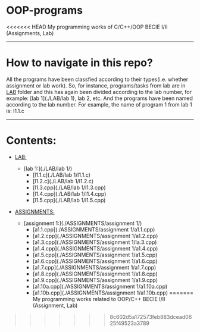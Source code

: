 # OOP-programs

<<<<<<< HEAD
My programming works of C/C++/OOP BECIE I/II (Assignments, Lab)

---

# How to navigate in this repo?

All the programs have been classfied according to their types(i.e. whether assignment or lab work). So, for instance, programs/tasks from lab are in [LAB](./LAB/) folder and this has again been divided according to the lab number, for example: [lab 1](./LAB/lab 1), lab 2, etc. And the programs have been named according to the lab number. For example, the name of program 1 from lab 1 is: l1.1.c

---

# Contents:

* [LAB:](./LAB/)
    - [lab 1:](./LAB/lab 1/)
        - [l1.1.c](./LAB/lab 1/l1.1.c)
        - [l1.2.c](./LAB/lab 1/l1.2.c)
        - [l1.3.cpp](./LAB/lab 1/l1.3.cpp)
        - [l1.4.cpp](./LAB/lab 1/l1.4.cpp)
        - [l1.5.cpp](./LAB/lab 1/l1.5.cpp)

* [ASSIGNMENTS:](./ASSIGNMENTS/)
    - [assignment 1:](./ASSIGNMENTS/assignment 1/)
        - [a1.1.cpp](./ASSIGNMENTS/assignment 1/a1.1.cpp)
        - [a1.2.cpp](./ASSIGNMENTS/assignment 1/a1.2.cpp)
        - [a1.3.cpp](./ASSIGNMENTS/assignment 1/la.3.cpp)
        - [a1.4.cpp](./ASSIGNMENTS/assignment 1/a1.4.cpp)
        - [a1.5.cpp](./ASSIGNMENTS/assignment 1/a1.5.cpp)
        - [a1.6.cpp](./ASSIGNMENTS/assignment 1/a1.6.cpp)
        - [a1.7.cpp](./ASSIGNMENTS/assignment 1/a1.7.cpp)
        - [a1.8.cpp](./ASSIGNMENTS/assignment 1/a1.8.cpp)
        - [a1.9.cpp](./ASSIGNMENTS/assignment 1/a1.9.cpp)
        - [a1.10a.cpp](./ASSIGNMENTS/assignment 1/a1.10a.cpp)
        - [a1.10b.cpp](./ASSIGNMENTS/assignment 1/a1.10b.cpp)
=======
My programming works related to OOP/C++ BECIE I/II (Assignment, Lab)
>>>>>>> 8c602d5a172573feb883dcead0625f49523a3789
